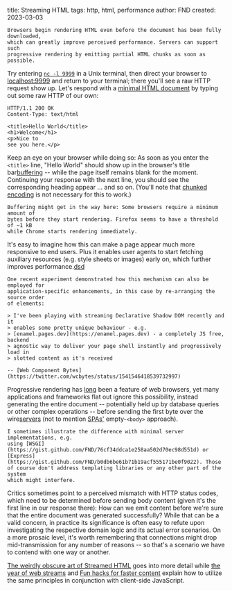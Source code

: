 title: Streaming HTML
tags: http, html, performance
author: FND
created: 2023-03-03

```intro
Browsers begin rendering HTML even before the document has been fully downloaded,
which can greatly improve perceived performance. Servers can support such
progressive rendering by emitting partial HTML chunks as soon as possible.
```

Try entering
[`nc -l 9999`](https://explainshell.com/explain?cmd=nc+-l+9999) in a Unix
terminal, then direct your browser to [localhost:9999](http://localhost:9999)
and return to your terminal; there you'll see a raw HTTP request show up. Let's
respond with a
[minimal HTML document](https://brucelawson.co.uk/2010/a-minimal-html5-document/)
by typing out some raw HTTP of our own:

```
HTTP/1.1 200 OK
Content-Type: text/html

<title>Hello World</title>
<h1>Welcome</h1>
<p>Nice to
see you here.</p>
```

Keep an eye on your browser while doing so: As soon as you enter the `<title>`
line, "Hello World" should show up in the browser's title
bar[buffering](footnote://) -- while the page itself remains blank for the
moment. Continuing your response with the next line, you should see the
corresponding heading appear ... and so on. (You'll note that
[chunked encoding](https://en.wikipedia.org/wiki/Chunked_transfer_encoding)
is not necessary for this to work.)

```footnote buffering
Buffering might get in the way here: Some browsers require a minimum amount of
bytes before they start rendering. Firefox seems to have a threshold of ~1 kB
while Chrome starts rendering immediately.
```

It's easy to imagine how this can make a page appear much more responsive to end
users. Plus it enables user agents to start fetching auxiliary resources (e.g.
style sheets or images) early on, which further improves
performance.[dsd](footnote://)

```footnote dsd
One recent experiment demonstrated how this mechanism can also be employed for
application-specific enhancements, in this case by re-arranging the source order
of elements:

> I've been playing with streaming Declarative Shadow DOM recently and it
> enables some pretty unique behaviour - e.g.
> [enamel.pages.dev](https://enamel.pages.dev) - a completely JS free, backend
> agnostic way to deliver your page shell instantly and progressively load in
> slotted content as it's received

-- [Web Component Bytes](https://twitter.com/wcbytes/status/1541546418539732997)
```

Progressive rendering has
[long](https://blog.codinghorror.com/the-lost-art-of-progressive-html-rendering/)
been a feature of web browsers, yet many applications and frameworks flat out
ignore this possibility, instead generating the entire document -- potentially
held up by database queries or other complex operations -- before sending the
first byte over the wire[servers](footnote://) (not to mention
[SPAs'](https://en.wikipedia.org/wiki/Single-page_application) empty-`<body>`
approach).

```footnote servers
I sometimes illustrate the difference with minimal server implementations, e.g.
using [WSGI](https://gist.github.com/FND/76cf34ddca1e258aa502d70ec98d551d) or
[Express](https://gist.github.com/FND/b0db6be61b71b19acf555171be0f9022). Those
of course don't address templating libraries or any other part of the system
which might interfere.
```

Critics sometimes point to a perceived mismatch with HTTP status codes, which
need to be determined before sending body content (given it's the first line in
our response there): How can we emit content before we're sure that the entire
document was generated successfully? While that can be a valid concern, in
practice its significance is often easy to refute upon investigating the
respective domain logic and its actual error scenarios. On a more prosaic level,
it's worth remembering that connections might drop mid-transmission for any
number of reasons -- so that's a scenario we have to contend with one way or
another.

[The weirdly obscure art of Streamed HTML](https://dev.to/tigt/the-weirdly-obscure-art-of-streamed-html-4gc2)
goes into more detail while
[the year of web streams](https://jakearchibald.com/2016/streams-ftw/) and
[Fun hacks for faster content](https://jakearchibald.com/2016/fun-hacks-faster-content/)
explain how to utilize the same principles in conjunction with client-side
JavaScript.
